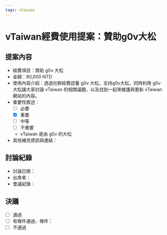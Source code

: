 ```yaml
---
tags: vtaiwan 
---
```

# vTaiwan經費使用提案：贊助g0v大松

## 提案內容
- 經費項目：贊助 g0v 大松
- 金額：80,000 NTD 
- 使用內容介紹：透過社群經費認養 g0v 大松，支持g0v大松，同時利用 g0v 大松讓大家討論 vTaiwan 的相關議題，以及找到一起來維護與更新 vTaiwan 網站的內容。
- 重要性敘述：
    - [ ] 必要
    - [x] 重要
    - [ ] 中等
    - [ ] 不重要
    - vTaiwan 是由 g0v 的大松
- 其他補充資訊與連結：

## 討論紀錄
- 討論日期：
- 出席者：
- 會議紀錄：

## 決議
- [ ] 通過
- [ ] 有條件通過，條件：
- [ ] 不通過
